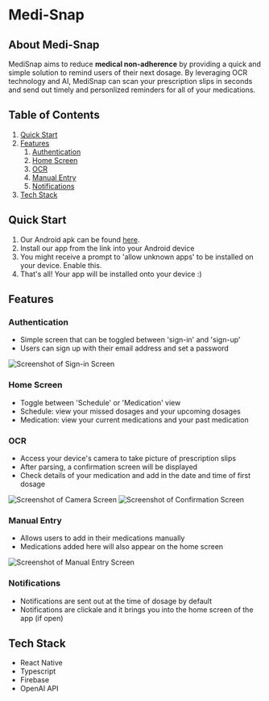 # Medi-Snap

## About Medi-Snap

MediSnap aims to reduce **medical non-adherence** by providing a quick and simple solution to remind users of their next dosage. By leveraging OCR technology and AI, MediSnap can scan your prescription slips in seconds and send out timely and personlized reminders for all of your medications.

## Table of Contents

1. [Quick Start](#quick-start)
2. [Features](#features)
   1. [Authentication](#authentication)
   2. [Home Screen](#home-screen)
   3. [OCR](#ocr)
   4. [Manual Entry](#manual-entry)
   5. [Notifications](#notifications)
3. [Tech Stack](#tech-stack)

## Quick Start

1. Our Android apk can be found [here](https://drive.google.com/drive/folders/1_M-Xnt1yQLEqd0mJh-IClFpJwj9PsE5a?usp=sharing).
2. Install our app from the link into your Android device
3. You might receive a prompt to 'allow unknown apps' to be installed on your device. Enable this.
4. That's all! Your app will be installed onto your device :)

## Features

### Authentication

- Simple screen that can be toggled between 'sign-in' and 'sign-up'
- Users can sign up with their email address and set a password

![Screenshot of Sign-in Screen](/signinscreen.jpg)

### Home Screen

- Toggle between 'Schedule' or 'Medication' view
- Schedule: view your missed dosages and your upcoming dosages
- Medication: view your current medications and your past medication

### OCR

- Access your device's camera to take picture of prescription slips
- After parsing, a confirmation screen will be displayed
- Check details of your medication and add in the date and time of first dosage

![Screenshot of Camera Screen](/camerascreen.jpg)
![Screenshot of Confirmation Screen](/confirmationscreen.jpg)

### Manual Entry

- Allows users to add in their medications manually
- Medications added here will also appear on the home screen
  
![Screenshot of Manual Entry Screen](/manualentrysreen.jpg)

### Notifications

- Notifications are sent out at the time of dosage by default
- Notifications are clickale and it brings you into the home screen of the app (if open)

## Tech Stack
- React Native
- Typescript
- Firebase
- OpenAI API

